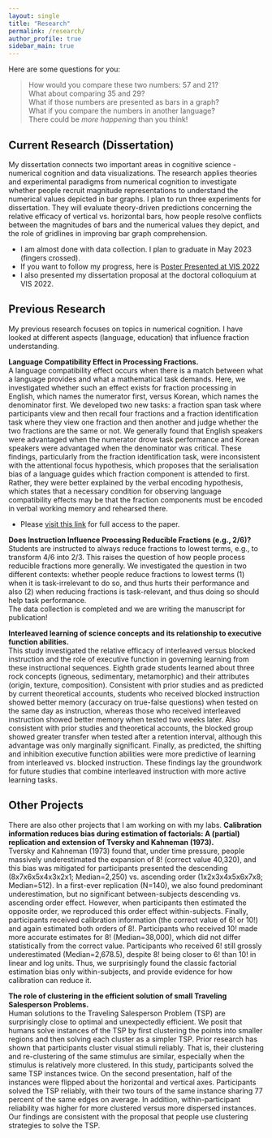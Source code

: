 ```yaml
---
layout: single
title: "Research"
permalink: /research/
author_profile: true
sidebar_main: true
---
```

Here are some questions for you:
> How would you compare these two numbers: 57 and 21?<br>
> What about comparing 35 and 29?<br>
> What if those numbers are presented as bars in a graph?<br>
> What if you compare the numbers in another language?<br>
There could be *more happening* than you think!

## Current Research (Dissertation)
My dissertation connects two important areas in cognitive science - numerical cognition and data visualizations. The research applies theories and experimental paradigms from numerical cognition to investigate whether people recruit magnitude representations to understand the numerical values depicted in bar graphs. I plan to run three experiments for dissertation. They will evaluate theory-driven predictions concerning the relative efficacy of vertical vs. horizontal bars, how people resolve conflicts between the magnitudes of bars and the numerical values they depict, and the role of gridlines in improving bar graph comprehension. <br>

* I am almost done with data collection. I plan to graduate in May 2023 (fingers crossed). <br>
* If you want to follow my progress, here is [Poster Presented at VIS 2022](https://drive.google.com/file/d/1HZKrLijuqF27j4F1QNJvdUd2-Gnpunmx/view?usp=sharing) <br>
* I also presented my dissertation proposal at the doctoral colloquium at VIS 2022.

## Previous Research
My previous research focuses on topics in numerical cognition. I have looked at different aspects (language, education) that influence fraction understanding. 

**Language Compatibility Effect in Processing Fractions.** <br>
A language compatibility effect occurs when there is a match between what a language provides and what a mathematical task demands. Here, we investigated whether such an effect exists for fraction processing in English, which names the numerator first, versus Korean, which names the denominator first. We developed two new tasks: a fraction span task where participants view and then recall four fractions and a fraction identification task where they view one fraction and then another and judge whether the two fractions are the same or not. We generally found that English speakers were advantaged when the numerator drove task performance and Korean speakers were advantaged when the denominator was critical. These findings, particularly from the fraction identification task, were inconsistent with the attentional focus hypothesis, which proposes that the serialisation bias of a language guides which fraction component is attended to first. Rather, they were better explained by the verbal encoding hypothesis, which states that a necessary condition for observing language compatibility effects may be that the fraction components must be encoded in verbal working memory and rehearsed there.

* Please [visit this link](https://journals.sagepub.com/doi/abs/10.1177/17470218221095747) for full access to the paper. <br>

**Does Instruction Influence Processing Reducible Fractions (e.g., 2/6)?** <br>
Students are instructed to always reduce fractions to lowest terms, e.g., to transform 4/6 into 2/3. This raises the question of how people process reducible fractions more generally. We investigated the question in two different contexts: whether people reduce fractions to lowest terms (1) when it is task-irrelevant to do so, and thus hurts their performance and also (2) when reducing fractions is task-relevant, and thus doing so should help task performance. <br>
The data collection is completed and we are  writing the manuscript for publication! 

**Interleaved learning of science concepts and its relationship to executive function abilities.** <br>
This study investigated the relative efficacy of interleaved versus blocked instruction and the role of executive function in governing learning from these instructional sequences. Eighth grade students learned about three rock concepts (igneous, sedimentary, metamorphic) and their attributes (origin, texture, composition). Consistent with prior studies and as predicted by current theoretical accounts, students who received blocked instruction showed better memory (accuracy on true-false questions) when tested on the same day as instruction, whereas those who received interleaved instruction showed better memory when tested two weeks later. Also consistent with prior studies and theoretical accounts, the blocked group showed greater transfer when tested after a retention interval, although this advantage was only marginally significant. Finally, as predicted, the shifting and inhibition executive function abilities were more predictive of learning from interleaved vs. blocked instruction. These findings lay the groundwork for future studies that combine interleaved instruction with more active learning tasks.

## Other Projects
There are also other projects that I am working on with my labs. 
**Calibration information reduces bias during estimation of factorials: A (partial) replication and extension of Tversky and Kahneman (1973).** <br>
Tversky and Kahneman (1973) found that, under time pressure, people massively underestimated the expansion of 8! (correct value 40,320), and this bias was mitigated for participants presented the descending (8x7x6x5x4x3x2x1; Median=2,250) vs. ascending order (1x2x3x4x5x6x7x8; Median=512). In a first-ever replication (N=140), we also found predominant underestimation, but no significant between-subjects descending vs. ascending order effect. However, when participants then estimated the opposite order, we reproduced this order effect within-subjects. Finally, participants received calibration information (the correct value of 6! or 10!) and again estimated both orders of 8!. Participants who received 10! made more accurate estimates for 8! (Median=38,000), which did not differ statistically from the correct value. Participants who received 6! still grossly underestimated (Median=2,678.5), despite 8! being closer to 6! than 10! in linear and log units. Thus, we surprisingly found the classic factorial estimation bias only within-subjects, and provide evidence for how calibration can reduce it.

**The role of clustering in the efficient solution of small Traveling Salesperson Problems.** <br>
Human solutions to the Traveling Salesperson Problem (TSP) are surprisingly close to optimal and unexpectedly efficient. We posit that humans solve instances of the TSP by first clustering the points into smaller regions and then solving each cluster as a simpler TSP. Prior research has shown that participants cluster visual stimuli reliably. That is, their clustering and re-clustering of the same stimulus are similar, especially when the stimulus is relatively more clustered. In this study, participants solved the same TSP instances twice. On the second presentation, half of the instances were flipped about the horizontal and vertical axes. Participants solved the TSP reliably, with their two tours of the same instance sharing 77 percent of the same edges on average. In addition, within-participant reliability was higher for more clustered versus more dispersed instances. Our findings are consistent with the proposal that people use clustering strategies to solve the TSP.